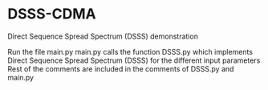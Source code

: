 # DSSS-CDMA
Direct Sequence Spread Spectrum (DSSS) demonstration 

Run the file main.py
main.py calls the function DSSS.py which implements Direct Sequence Spread Spectrum (DSSS) for the different input parameters 
Rest of the comments are included in the comments of DSSS.py and main.py
